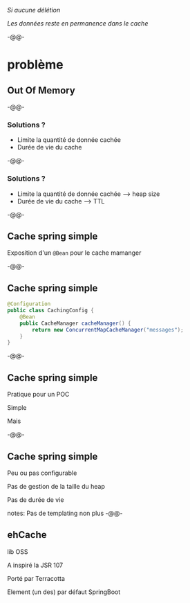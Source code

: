 *Si aucune délétion*

*Les données reste en permanence dans le cache*

-@@-
<!-- .slide: data-background="./images/nuclear-explosion.jpg" data-background-size="100%" data-background-position="center center" -->
# problème <!-- .element style="color: black; font-family: 'Bangers', cursive;" -->

## Out Of Memory <!-- .element class="fragment" style="color: white; font-family: 'Bangers', cursive;" -->

-@@-

### Solutions ?

* Limite la quantité de donnée cachée
* Durée de vie du cache

-@@-

### Solutions ?

* Limite la quantité de donnée cachée --> heap size
* Durée de vie du cache --> TTL

-@@-

## Cache spring simple

Exposition d'un `@Bean` pour le cache mamanger

-@@-

## Cache spring simple

```java
@Configuration
public class CachingConfig {
    @Bean
    public CacheManager cacheManager() {
        return new ConcurrentMapCacheManager("messages");
    }
}
```

-@@-

## Cache spring simple

Pratique pour un POC

Simple

Mais<!-- .element class="fragment" style="font-family: 'Sedgwick Ave', cursive; font-size: 1.5em; color: crimson;" -->

-@@-

## Cache spring simple

Peu ou pas configurable

Pas de gestion de la taille du heap

Pas de durée de vie

notes:
Pas de templating non plus
-@@-

## ehCache

lib OSS

A inspiré la JSR 107

Porté par Terracotta

Element (un des) par défaut SpringBoot
